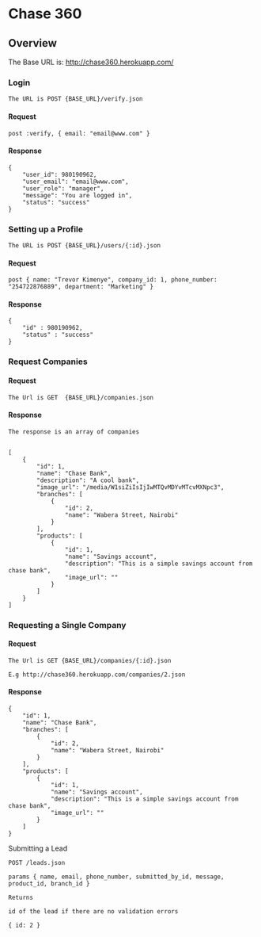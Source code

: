 # Chase 360


## Overview

The Base URL is: http://chase360.herokuapp.com/

### Login
    
    The URL is POST {BASE_URL}/verify.json
    
#### Request

    post :verify, { email: "email@www.com" }


#### Response    

    
    {
        "user_id": 980190962,
        "user_email": "email@www.com",
        "user_role": "manager",
        "message": "You are logged in",
        "status": "success"
    }
    
    

### Setting up a Profile

    The URL is POST {BASE_URL}/users/{:id}.json

#### Request
    
    post { name: "Trevor Kimenye", company_id: 1, phone_number: "254722876889", department: "Marketing" }

#### Response

    {
        "id" : 980190962,
        "status" : "success"
    }

### Request Companies
    

#### Request    
    
    The Url is GET  {BASE_URL}/companies.json
    

#### Response
    
    The response is an array of companies

    
    [
        {
            "id": 1,
            "name": "Chase Bank",
            "description": "A cool bank",
            "image_url": "/media/W1siZiIsIjIwMTQvMDYvMTcvMXNpc3",
            "branches": [
                {
                    "id": 2,
                    "name": "Wabera Street, Nairobi"
                }
            ],
            "products": [
                {
                    "id": 1,
                    "name": "Savings account",
                    "description": "This is a simple savings account from chase bank",
                    "image_url": ""
                }
            ]
        }
    ]
    
    
### Requesting a Single Company

#### Request
    
    The Url is GET {BASE_URL}/companies/{:id}.json

    E.g http://chase360.herokuapp.com/companies/2.json
    
#### Response


    {
        "id": 1,
        "name": "Chase Bank",
        "branches": [
            {
                "id": 2,
                "name": "Wabera Street, Nairobi"
            }
        ],
        "products": [
            {
                "id": 1,
                "name": "Savings account",
                "description": "This is a simple savings account from chase bank",
                "image_url": ""
            }
        ]
    }
    

Submitting a Lead
    
    POST /leads.json

    params { name, email, phone_number, submitted_by_id, message, product_id, branch_id }

    Returns

    id of the lead if there are no validation errors

    { id: 2 }

